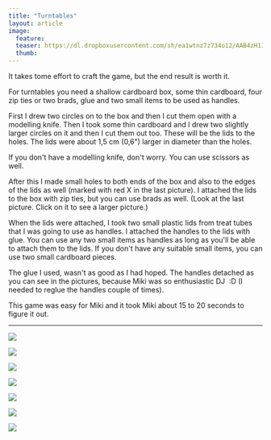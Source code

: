 ```yaml
---
title: "Turntables"
layout: article
image:
  feature:
  teaser: https://dl.dropboxusercontent.com/sh/ea1wtnz7z734o12/AAB4zH1IfQTacQ8w7iielcHma/aktivointi/levysoittimet/DSC54548-245px.jpg
  thumb:
---
```


It takes tome effort to craft the game, but the end result is worth it.

For turntables you need a shallow cardboard box, some thin cardboard, four zip ties or two brads, glue and two small items to be used as handles.

First I drew two circles on to the box and then I cut them open with a modelling knife. Then I took some thin cardboard and I drew two slightly larger circles on it and then I cut them out too. These will be the lids to the holes. The lids were about 1,5 cm (0,6") larger in diameter than the holes.

If you don't have a modelling knife, don't worry. You can use scissors as well.

After this I made small holes to both ends of the box and also to the edges of the lids as well (marked with red X in the last picture). I attached the lids to the box with zip ties, but you can use brads as well. (Look at the last picture. Click on it to see a larger picture.)

When the lids were attached, I took two small plastic lids from treat tubes that I was going to use as handles. I attached the handles to the lids with glue. You can use any two small items as handles as long as you'll be able to attach them to the lids. If you don't have any suitable small items, you can use two small cardboard pieces.

The glue I used, wasn't as good as I had hoped. The handles detached as you can see in the pictures, because Miki was so enthusiastic DJ&nbsp;&nbsp;:D (I needed to reglue the handles couple of times).

This game was easy for Miki and it took Miki about 15 to 20 seconds to figure it out.

---

[![](https://dl.dropboxusercontent.com/sh/ea1wtnz7z734o12/AAABBPSXSDs9qQPV3OBFEFvua/aktivointi/levysoittimet/DSC54511-800px.jpg)](https://dl.dropboxusercontent.com/sh/ea1wtnz7z734o12/AADb4f_QLPS3POrZClgc-4HQa/aktivointi/levysoittimet/DSC54511.jpg)

[![](https://dl.dropboxusercontent.com/sh/ea1wtnz7z734o12/AABCXtAIMdhgQWRr_3T_Ttzra/aktivointi/levysoittimet/DSC54548-800px.jpg)](https://dl.dropboxusercontent.com/sh/ea1wtnz7z734o12/AABcBLmb3EWGadRZPzdDRnCDa/aktivointi/levysoittimet/DSC54548.jpg)

[![](https://dl.dropboxusercontent.com/sh/ea1wtnz7z734o12/AADzz_tvg9LrvUm05nOMQx2na/aktivointi/levysoittimet/DSC54554-800px.jpg)](https://dl.dropboxusercontent.com/sh/ea1wtnz7z734o12/AADp7xzisjgnSMNMvxJlHqKCa/aktivointi/levysoittimet/DSC54554.jpg)

[![](https://dl.dropboxusercontent.com/sh/ea1wtnz7z734o12/AABUnG4pnX3DMYDqEMMHVPIqa/aktivointi/levysoittimet/DSC54624-800px.jpg)](https://dl.dropboxusercontent.com/sh/ea1wtnz7z734o12/AAC054D_ZFfALFhY-sThpV4ya/aktivointi/levysoittimet/DSC54624.jpg)

[![](https://dl.dropboxusercontent.com/sh/ea1wtnz7z734o12/AAA1QJsXUy1tdHdzGdy4xuOaa/aktivointi/levysoittimet/DSC54681-800px.jpg)](https://dl.dropboxusercontent.com/sh/ea1wtnz7z734o12/AABsgh7W4slhu9kNIaY63zbRa/aktivointi/levysoittimet/DSC54681.jpg)

[![](https://dl.dropboxusercontent.com/sh/ea1wtnz7z734o12/AABPnxlriB8DS6D2M9_UaW1ra/aktivointi/levysoittimet/DSC54691-800px.jpg)](https://dl.dropboxusercontent.com/sh/ea1wtnz7z734o12/AAAceuSFQP9zSam7nsGx6jE8a/aktivointi/levysoittimet/DSC54691.jpg)

[![](https://dl.dropboxusercontent.com/sh/ea1wtnz7z734o12/AAAjyhrCeTRf901QGSkvW3f0a/aktivointi/levysoittimet/DSC54485_2-800px.jpg)](https://dl.dropboxusercontent.com/sh/ea1wtnz7z734o12/AABZI-aCvxy3PtgK89Z5guJKa/aktivointi/levysoittimet/DSC54485_2.jpg)
